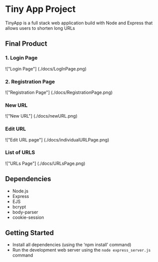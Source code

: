 # Tiny App Project

TinyApp is a full stack web application build with Node and Express that allows users to shorten long URLs

## Final Product

### 1. Login Page
!["Login Page"] (./docs/LogInPage.png)

### 2. Registration Page
!["Registration Page"] (./docs/RegistrationPage.png)

### New URL
!["New URL"] (./docs/newURL.png)

### Edit URL
!["Edit URL page"] (./docs/individualURLPage.png)

### List of URLS
!["URLs Page"] (./docs/URLsPage.png) 


## Dependencies
- Node.js
- Express
- EJS
- bcrypt
- body-parser
- cookie-session

## Getting Started
- Install all dependencies (using the ‘npm install’ command)
- Run the development web server using the `node express_server.js` command
